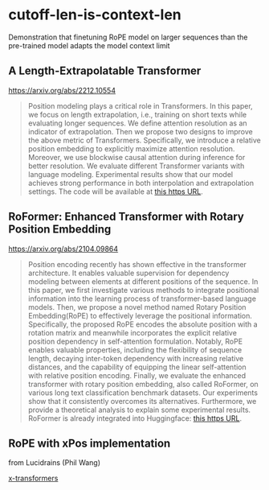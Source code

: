 # cutoff-len-is-context-len
Demonstration that finetuning RoPE model on larger sequences than the pre-trained model adapts the model context limit

## A Length-Extrapolatable Transformer
https://arxiv.org/abs/2212.10554
> Position modeling plays a critical role in Transformers. In this paper, we focus on length extrapolation, i.e., training on short texts while evaluating longer sequences. We define attention resolution as an indicator of extrapolation. Then we propose two designs to improve the above metric of Transformers. Specifically, we introduce a relative position embedding to explicitly maximize attention resolution. Moreover, we use blockwise causal attention during inference for better resolution. We evaluate different Transformer variants with language modeling. Experimental results show that our model achieves strong performance in both interpolation and extrapolation settings. The code will be available at [this https URL](https://aka.ms/LeX-Transformer).

## RoFormer: Enhanced Transformer with Rotary Position Embedding
https://arxiv.org/abs/2104.09864
> Position encoding recently has shown effective in the transformer architecture. It enables valuable supervision for dependency modeling between elements at different positions of the sequence. In this paper, we first investigate various methods to integrate positional information into the learning process of transformer-based language models. Then, we propose a novel method named Rotary Position Embedding(RoPE) to effectively leverage the positional information. Specifically, the proposed RoPE encodes the absolute position with a rotation matrix and meanwhile incorporates the explicit relative position dependency in self-attention formulation. Notably, RoPE enables valuable properties, including the flexibility of sequence length, decaying inter-token dependency with increasing relative distances, and the capability of equipping the linear self-attention with relative position encoding. Finally, we evaluate the enhanced transformer with rotary position embedding, also called RoFormer, on various long text classification benchmark datasets. Our experiments show that it consistently overcomes its alternatives. Furthermore, we provide a theoretical analysis to explain some experimental results. RoFormer is already integrated into Huggingface: [this https URL](https://huggingface.co/docs/transformers/model_doc/roformer).

## RoPE with xPos implementation
from Lucidrains (Phil Wang)

[x-transformers](https://github.com/lucidrains/x-transformers)
